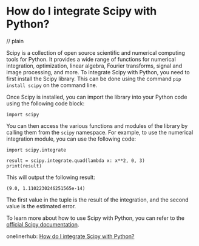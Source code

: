 # How do I integrate Scipy with Python?
// plain

Scipy is a collection of open source scientific and numerical computing tools for Python. It provides a wide range of functions for numerical integration, optimization, linear algebra, Fourier transforms, signal and image processing, and more. To integrate Scipy with Python, you need to first install the Scipy library. This can be done using the command `pip install scipy` on the command line.

Once Scipy is installed, you can import the library into your Python code using the following code block:

```
import scipy
```

You can then access the various functions and modules of the library by calling them from the `scipy` namespace. For example, to use the numerical integration module, you can use the following code:

```
import scipy.integrate

result = scipy.integrate.quad(lambda x: x**2, 0, 3)
print(result)
```

This will output the following result:

```
(9.0, 1.1102230246251565e-14)
```

The first value in the tuple is the result of the integration, and the second value is the estimated error.

To learn more about how to use Scipy with Python, you can refer to the [official Scipy documentation](https://docs.scipy.org/doc/scipy/reference/index.html).

onelinerhub: [How do I integrate Scipy with Python?](https://onelinerhub.com/python-scipy/how-do-i-integrate-scipy-with-python-1687062070)